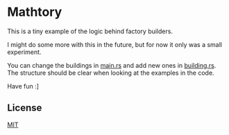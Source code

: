 # Mathtory

This is a tiny example of the logic behind factory builders.

I might do some more with this in the future, but for now it only was a small experiment.

You can change the buildings in [main.rs](/src/main.rs) and add new ones in [building.rs](/src/building.rs).  
The structure should be clear when looking at the examples in the code.

Have fun :]

## License

[MIT](/LICENSE)
